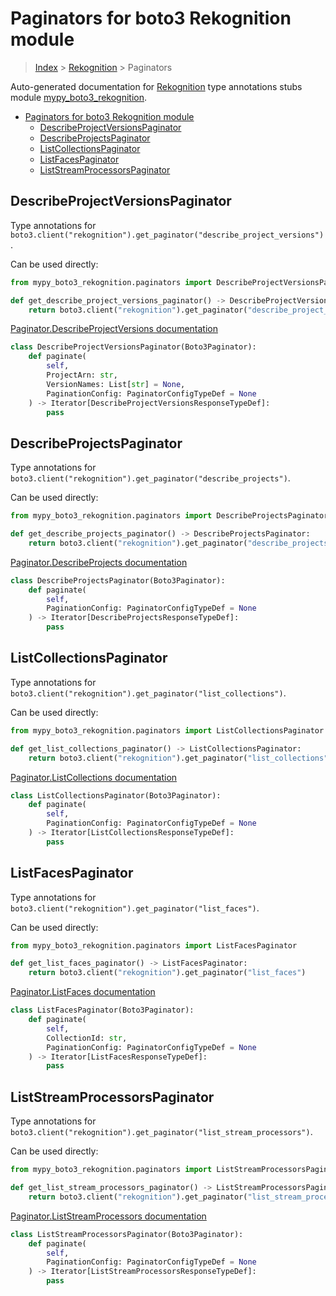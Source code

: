 # Paginators for boto3 Rekognition module

> [Index](../README.md) > [Rekognition](./README.md) > Paginators

Auto-generated documentation for [Rekognition](https://boto3.amazonaws.com/v1/documentation/api/latest/reference/services/rekognition.html#Rekognition)
type annotations stubs module [mypy_boto3_rekognition](https://pypi.org/project/mypy-boto3-rekognition/).

- [Paginators for boto3 Rekognition module](#paginators-for-boto3-rekognition-module)
  - [DescribeProjectVersionsPaginator](#describeprojectversionspaginator)
  - [DescribeProjectsPaginator](#describeprojectspaginator)
  - [ListCollectionsPaginator](#listcollectionspaginator)
  - [ListFacesPaginator](#listfacespaginator)
  - [ListStreamProcessorsPaginator](#liststreamprocessorspaginator)

## DescribeProjectVersionsPaginator

Type annotations for `boto3.client("rekognition").get_paginator("describe_project_versions")`.

Can be used directly:

```python
from mypy_boto3_rekognition.paginators import DescribeProjectVersionsPaginator

def get_describe_project_versions_paginator() -> DescribeProjectVersionsPaginator:
    return boto3.client("rekognition").get_paginator("describe_project_versions")
```

[Paginator.DescribeProjectVersions documentation](https://boto3.amazonaws.com/v1/documentation/api/latest/reference/services/rekognition.html#Rekognition.Paginator.DescribeProjectVersions)

```python
class DescribeProjectVersionsPaginator(Boto3Paginator):
    def paginate(
        self,
        ProjectArn: str,
        VersionNames: List[str] = None,
        PaginationConfig: PaginatorConfigTypeDef = None
    ) -> Iterator[DescribeProjectVersionsResponseTypeDef]:
        pass
```
## DescribeProjectsPaginator

Type annotations for `boto3.client("rekognition").get_paginator("describe_projects")`.

Can be used directly:

```python
from mypy_boto3_rekognition.paginators import DescribeProjectsPaginator

def get_describe_projects_paginator() -> DescribeProjectsPaginator:
    return boto3.client("rekognition").get_paginator("describe_projects")
```

[Paginator.DescribeProjects documentation](https://boto3.amazonaws.com/v1/documentation/api/latest/reference/services/rekognition.html#Rekognition.Paginator.DescribeProjects)

```python
class DescribeProjectsPaginator(Boto3Paginator):
    def paginate(
        self,
        PaginationConfig: PaginatorConfigTypeDef = None
    ) -> Iterator[DescribeProjectsResponseTypeDef]:
        pass
```
## ListCollectionsPaginator

Type annotations for `boto3.client("rekognition").get_paginator("list_collections")`.

Can be used directly:

```python
from mypy_boto3_rekognition.paginators import ListCollectionsPaginator

def get_list_collections_paginator() -> ListCollectionsPaginator:
    return boto3.client("rekognition").get_paginator("list_collections")
```

[Paginator.ListCollections documentation](https://boto3.amazonaws.com/v1/documentation/api/latest/reference/services/rekognition.html#Rekognition.Paginator.ListCollections)

```python
class ListCollectionsPaginator(Boto3Paginator):
    def paginate(
        self,
        PaginationConfig: PaginatorConfigTypeDef = None
    ) -> Iterator[ListCollectionsResponseTypeDef]:
        pass
```
## ListFacesPaginator

Type annotations for `boto3.client("rekognition").get_paginator("list_faces")`.

Can be used directly:

```python
from mypy_boto3_rekognition.paginators import ListFacesPaginator

def get_list_faces_paginator() -> ListFacesPaginator:
    return boto3.client("rekognition").get_paginator("list_faces")
```

[Paginator.ListFaces documentation](https://boto3.amazonaws.com/v1/documentation/api/latest/reference/services/rekognition.html#Rekognition.Paginator.ListFaces)

```python
class ListFacesPaginator(Boto3Paginator):
    def paginate(
        self,
        CollectionId: str,
        PaginationConfig: PaginatorConfigTypeDef = None
    ) -> Iterator[ListFacesResponseTypeDef]:
        pass
```
## ListStreamProcessorsPaginator

Type annotations for `boto3.client("rekognition").get_paginator("list_stream_processors")`.

Can be used directly:

```python
from mypy_boto3_rekognition.paginators import ListStreamProcessorsPaginator

def get_list_stream_processors_paginator() -> ListStreamProcessorsPaginator:
    return boto3.client("rekognition").get_paginator("list_stream_processors")
```

[Paginator.ListStreamProcessors documentation](https://boto3.amazonaws.com/v1/documentation/api/latest/reference/services/rekognition.html#Rekognition.Paginator.ListStreamProcessors)

```python
class ListStreamProcessorsPaginator(Boto3Paginator):
    def paginate(
        self,
        PaginationConfig: PaginatorConfigTypeDef = None
    ) -> Iterator[ListStreamProcessorsResponseTypeDef]:
        pass
```
